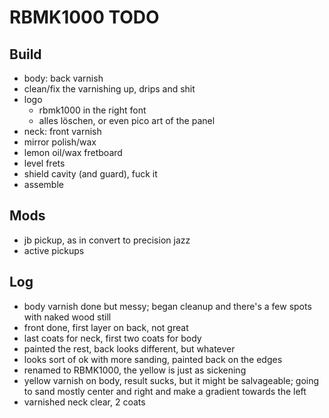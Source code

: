 # RBMK1000 TODO

## Build
- body: back varnish
- clean/fix the varnishing up, drips and shit
- logo
	* rbmk1000 in the right font
	* alles löschen, or even pico art of the panel
- neck: front varnish
- mirror polish/wax
- lemon oil/wax fretboard
- level frets
- shield cavity (and guard), fuck it
- assemble

## Mods
- jb pickup, as in convert to precision jazz
- active pickups

## Log
- body varnish done but messy; began cleanup and there's a few spots with naked wood still
- front done, first layer on back, not great
- last coats for neck, first two coats for body
- painted the rest, back looks different, but whatever
- looks sort of ok with more sanding, painted back on the edges
- renamed to RBMK1000, the yellow is just as sickening
- yellow varnish on body, result sucks,
but it might be salvageable;
going to sand mostly center and right and make a gradient towards the left
- varnished neck clear, 2 coats
